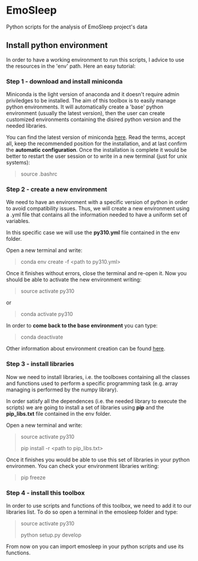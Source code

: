 # EmoSleep
Python scripts for the analysis of EmoSleep project's data

## Install python environment
In order to have a working environment to run this scripts, I advice to use
the resources in the 'env' path. Here an easy tutorial:

### Step 1 - download and install miniconda
Miniconda is the light version of anaconda and it doesn't require admin 
priviledges to be installed.
The aim of this toolbox is to easily manage python environments. 
It will automatically create a 'base' python environment (usually the latest 
version), then the user can create customized environments containing the 
disired python version and the needed libraries. 

You can find the latest version of miniconda <a href="https://docs.conda.io/en/latest/miniconda.html#latest-miniconda-installer-links" target="_blank">here</a>.
Read the terms, accept all, keep the recommended position for the installation, and at last confirm the **automatic configuration**.
Once the installation is complete it would be better to restart the user session or to write in a new terminal (just for unix systems):

> source .bashrc

### Step 2 - create a new environment
We need to have an environment with a specific version of python in order to avoid compatibility issues. Thus, we will create a new environment using a .yml file that contains all the information needed to have a uniform set of variables. 

In this specific case we will use the **py310.yml** file contained in the env folder.

Open a new terminal and write:

> conda env create -f \<path to py310.yml>

Once it finishes without errors, close the terminal and re-open it.
Now you should be able to activate the new environment writing:

> source activate py310

or

> conda activate py310

In order to **come back to the base environment** you can type:
> conda deactivate

Other information about environment creation can be found <a target="_blank" href="https://conda.io/projects/conda/en/latest/user-guide/tasks/manage-environments.html#">here</a>.

### Step 3 - install libraries
Now we need to install libraries, i.e. the toolboxes containing all the classes and functions used to perform a specific programming task (e.g. array managing is performed by the numpy library).

In order satisfy all the dependences (i.e. the needed library to execute the scripts) we are going to install a set of libraries using **pip** and the **pip_libs.txt** file contained in the env folder.

Open a new terminal and write:

> source activate py310 
> 
> pip install -r \<path to pip_libs.txt>

Once it finishes you would be able to use this set of libraries in your python environmen. You can check your environment libraries writing:

> pip freeze

### Step 4 - install this toolbox
In order to use scripts and functions of this toolbox, we need to add it to our libraries list. To do so open a terminal in the emosleep folder and type:

> source activate py310
>
> python setup.py develop

From now on you can import emosleep in your python scripts and use its functions.